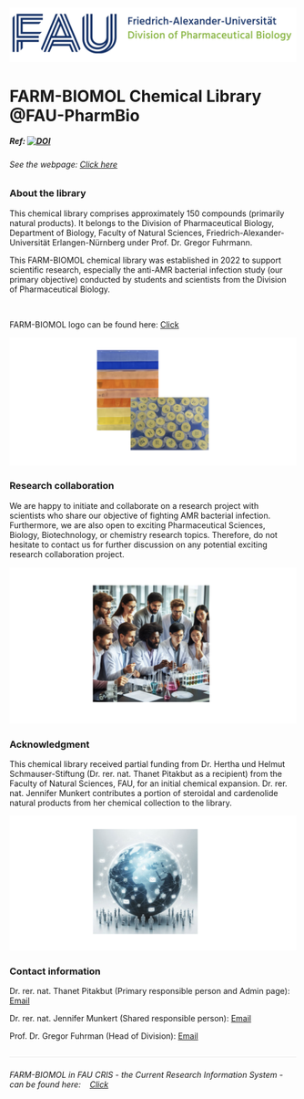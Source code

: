 ![](/logo/FAU-Pharmbio.png)

# FARM-BIOMOL Chemical Library @FAU-PharmBio


##### Ref: [![DOI](https://zenodo.org/badge/824564797.svg)](https://zenodo.org/doi/10.5281/zenodo.13380002)
###### *See the webpage: [Click here](https://pharmbio-fau-erlangen.github.io/FARM-BIOMOL/)*


### About the library

This chemical library comprises approximately 150 compounds (primarily natural products). It belongs to the Division of Pharmaceutical Biology, Department of Biology, Faculty of Natural Sciences, Friedrich-Alexander-Universität Erlangen-Nürnberg under Prof. Dr. Gregor Fuhrmann.

This FARM-BIOMOL chemical library was established in 2022 to support scientific research, especially the anti-AMR bacterial infection study (our primary objective) conducted by students and scientists from the Division of Pharmaceutical Biology.

&nbsp;
&nbsp;

FARM-BIOMOL logo can be found here: [Click](/logo.md)


![](/logo/chemlib2.png)

### Research collaboration
We are happy to initiate and collaborate on a research project with scientists who share our objective of fighting AMR bacterial infection. Furthermore, we are also open to exciting Pharmaceutical Sciences, Biology, Biotechnology, or chemistry research topics. Therefore, do not hesitate to contact us for further discussion on any potential exciting research collaboration project.

![](logo/gen-ai-collaboration3.png)
### Acknowledgment
This chemical library received partial funding from Dr. Hertha und Helmut Schmauser-Stiftung (Dr. rer. nat. Thanet Pitakbut as a recipient) from the Faculty of Natural Sciences, FAU, for an initial chemical expansion. Dr. rer. nat. Jennifer Munkert contributes a portion of steroidal and cardenolide natural products from her chemical collection to the library.

![](logo/gen-ai-contact3.png)

### Contact information

Dr. rer. nat. Thanet Pitakbut (Primary responsible person and Admin page): [Email](mailto:thanet.pitakbut@fau.de)

Dr. rer. nat. Jennifer Munkert (Shared responsible person): [Email](mailto:jennifer.munkert@fau.de)

Prof. Dr. Gregor Fuhrman (Head of Division): [Email](mailto:gregor.fuhrmann@fau.de)

![](/logo/line04.png)

###### *FARM-BIOMOL in FAU CRIS - the Current Research Information System - can be found here: &nbsp;&nbsp; [Click](https://cris.fau.de/projects/327945662/)*



